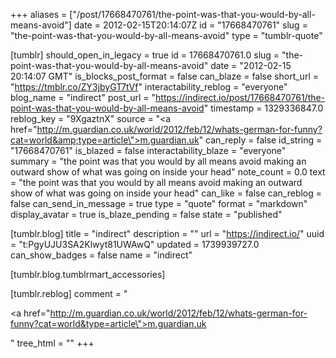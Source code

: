 +++
aliases = ["/post/17668470761/the-point-was-that-you-would-by-all-means-avoid"]
date = 2012-02-15T20:14:07Z
id = "17668470761"
slug = "the-point-was-that-you-would-by-all-means-avoid"
type = "tumblr-quote"

[tumblr]
should_open_in_legacy = true
id = 17668470761.0
slug = "the-point-was-that-you-would-by-all-means-avoid"
date = "2012-02-15 20:14:07 GMT"
is_blocks_post_format = false
can_blaze = false
short_url = "https://tmblr.co/ZY3jbyGT7tVf"
interactability_reblog = "everyone"
blog_name = "indirect"
post_url = "https://indirect.io/post/17668470761/the-point-was-that-you-would-by-all-means-avoid"
timestamp = 1329336847.0
reblog_key = "9XgaztnX"
source = "<a href=\"http://m.guardian.co.uk/world/2012/feb/12/whats-german-for-funny?cat=world&amp;type=article\">m.guardian.uk</a>"
can_reply = false
id_string = "17668470761"
is_blazed = false
interactability_blaze = "everyone"
summary = "the point was that you would by all means avoid making an outward show of what was going on inside your head"
note_count = 0.0
text = "the point was that you would by all means avoid making an outward show of what was going on inside your head"
can_like = false
can_reblog = false
can_send_in_message = true
type = "quote"
format = "markdown"
display_avatar = true
is_blaze_pending = false
state = "published"

[tumblr.blog]
title = "indirect"
description = ""
url = "https://indirect.io/"
uuid = "t:PgyUJU3SA2Klwyt81UWAwQ"
updated = 1739939727.0
can_show_badges = false
name = "indirect"

[tumblr.blog.tumblrmart_accessories]

[tumblr.reblog]
comment = "<p><a href=\"http://m.guardian.co.uk/world/2012/feb/12/whats-german-for-funny?cat=world&type=article\">m.guardian.uk</a></p>"
tree_html = ""
+++

